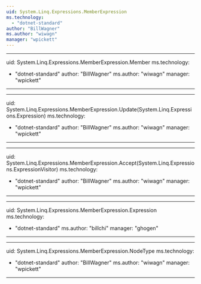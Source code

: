 ```yaml
---
uid: System.Linq.Expressions.MemberExpression
ms.technology: 
  - "dotnet-standard"
author: "BillWagner"
ms.author: "wiwagn"
manager: "wpickett"
---
```


---
uid: System.Linq.Expressions.MemberExpression.Member
ms.technology: 
  - "dotnet-standard"
author: "BillWagner"
ms.author: "wiwagn"
manager: "wpickett"
---

---
uid: System.Linq.Expressions.MemberExpression.Update(System.Linq.Expressions.Expression)
ms.technology: 
  - "dotnet-standard"
author: "BillWagner"
ms.author: "wiwagn"
manager: "wpickett"
---

---
uid: System.Linq.Expressions.MemberExpression.Accept(System.Linq.Expressions.ExpressionVisitor)
ms.technology: 
  - "dotnet-standard"
author: "BillWagner"
ms.author: "wiwagn"
manager: "wpickett"
---

---
uid: System.Linq.Expressions.MemberExpression.Expression
ms.technology: 
  - "dotnet-standard"
ms.author: "billchi"
manager: "ghogen"
---

---
uid: System.Linq.Expressions.MemberExpression.NodeType
ms.technology: 
  - "dotnet-standard"
author: "BillWagner"
ms.author: "wiwagn"
manager: "wpickett"
---
